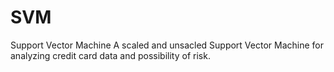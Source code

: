 # SVM
Support Vector Machine
A scaled and unsacled Support Vector Machine for analyzing credit card data and possibility of risk.
